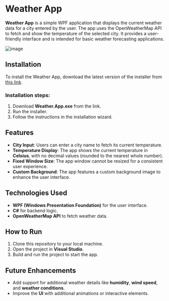 # Weather App

**Weather App** is a simple WPF application that displays the current weather data for a city entered by the user. The app uses the OpenWeatherMap API to fetch and show the temperature of the selected city. It provides a user-friendly interface and is intended for basic weather forecasting applications.

![image](https://github.com/user-attachments/assets/e59e4050-1b9d-474d-918e-a5df50215a60)

## Installation

To install the Weather App, download the latest version of the installer from [this link](https://github.com/zakmo1337/Wetter_App/releases/tag/v1.0).

### Installation steps:
1. Download **Weather.App.exe** from the link.
2. Run the installer.
3. Follow the instructions in the installation wizard.


## Features
- **City Input**: Users can enter a city name to fetch its current temperature.
- **Temperature Display**: The app shows the current temperature in **Celsius**, with no decimal values (rounded to the nearest whole number).
- **Fixed Window Size**: The app window cannot be resized for a consistent user experience.
- **Custom Background**: The app features a custom background image to enhance the user interface.

## Technologies Used
- **WPF (Windows Presentation Foundation)** for the user interface.
- **C#** for backend logic.
- **OpenWeatherMap API** to fetch weather data.

## How to Run
1. Clone this repository to your local machine.
2. Open the project in **Visual Studio**.
3. Build and run the project to start the app.

## Future Enhancements
- Add support for additional weather details like **humidity**, **wind speed**, and **weather conditions**.
- Improve the **UI** with additional animations or interactive elements.
